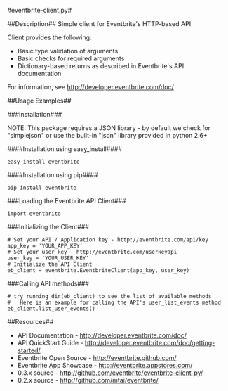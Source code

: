 #eventbrite-client.py#

##Description##
Simple client for Eventbrite's HTTP-based API

Client provides the following:

* Basic type validation of arguments
* Basic checks for required arguments
* Dictionary-based returns as described in Eventbrite's API documentation

For information, see http://developer.eventbrite.com/doc/

##Usage Examples##

###Installation###

NOTE:  This package requires a JSON library - by default we check for "simplejson" or use the built-in "json" library provided in python 2.6+

####Installation using easy_install####

    easy_install eventbrite

####Installation using pip####

    pip install eventbrite

###Loading the Eventbrite API Client###

    import eventbrite

###Initializing the Client###

    # Set your API / Application key - http://eventbrite.com/api/key
    app_key = 'YOUR_APP_KEY'
    # Set your user_key - http://eventbrite.com/userkeyapi
    user_key = 'YOUR_USER_KEY'
    # Initialize the API Client
    eb_client = eventbrite.EventbriteClient(app_key, user_key)

###Calling API methods###

    # try running dir(eb_client) to see the list of available methods
    #   Here is an example for calling the API's user_list_events method
    eb_client.list_user_events()

##Resources##
* API Documentation - <http://developer.eventbrite.com/doc/>
* API QuickStart Guide - <http://developer.eventbrite.com/doc/getting-started/>
* Eventbrite Open Source - <http://eventbrite.github.com/>
* Eventbrite App Showcase - <http://eventbrite.appstores.com/>
* 0.3.x source - <http://github.com/eventbrite/eventbrite-client-py/>
* 0.2.x source - <http://github.com/mtai/eventbrite/>
